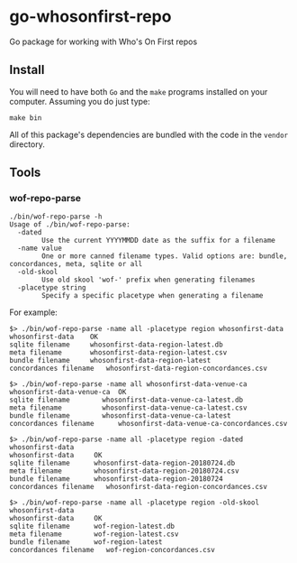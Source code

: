 # go-whosonfirst-repo

Go package for working with Who's On First repos

## Install

You will need to have both `Go` and the `make` programs installed on your computer. Assuming you do just type:

```
make bin
```

All of this package's dependencies are bundled with the code in the `vendor` directory.

## Tools

### wof-repo-parse

```
./bin/wof-repo-parse -h
Usage of ./bin/wof-repo-parse:
  -dated
    	Use the current YYYYMMDD date as the suffix for a filename
  -name value
    	One or more canned filename types. Valid options are: bundle, concordances, meta, sqlite or all
  -old-skool
    	Use old skool 'wof-' prefix when generating filenames
  -placetype string
    	Specify a specific placetype when generating a filename
```

For example:

```
$> ./bin/wof-repo-parse -name all -placetype region whosonfirst-data
whosonfirst-data    OK
sqlite filename	    whosonfirst-data-region-latest.db
meta filename	    whosonfirst-data-region-latest.csv
bundle filename	    whosonfirst-data-region-latest
concordances filename	whosonfirst-data-region-concordances.csv

$> ./bin/wof-repo-parse -name all whosonfirst-data-venue-ca
whosonfirst-data-venue-ca  OK
sqlite filename		   whosonfirst-data-venue-ca-latest.db
meta filename		   whosonfirst-data-venue-ca-latest.csv
bundle filename		   whosonfirst-data-venue-ca-latest
concordances filename	   whosonfirst-data-venue-ca-concordances.csv

$> ./bin/wof-repo-parse -name all -placetype region -dated whosonfirst-data
whosonfirst-data     OK
sqlite filename	     whosonfirst-data-region-20180724.db
meta filename	     whosonfirst-data-region-20180724.csv
bundle filename	     whosonfirst-data-region-20180724
concordances filename	whosonfirst-data-region-concordances.csv

$> ./bin/wof-repo-parse -name all -placetype region -old-skool whosonfirst-data
whosonfirst-data     OK
sqlite filename	     wof-region-latest.db
meta filename	     wof-region-latest.csv
bundle filename	     wof-region-latest
concordances filename	wof-region-concordances.csv
```